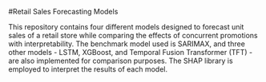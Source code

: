#Retail Sales Forecasting Models


This repository contains four different models designed to forecast unit sales of a retail store while comparing the effects of concurrent promotions with interpretability. The benchmark model used is SARIMAX, and three other models - LSTM, XGBoost, and Temporal Fusion Transformer (TFT) - are also implemented for comparison purposes. The SHAP library is employed to interpret the results of each model.
